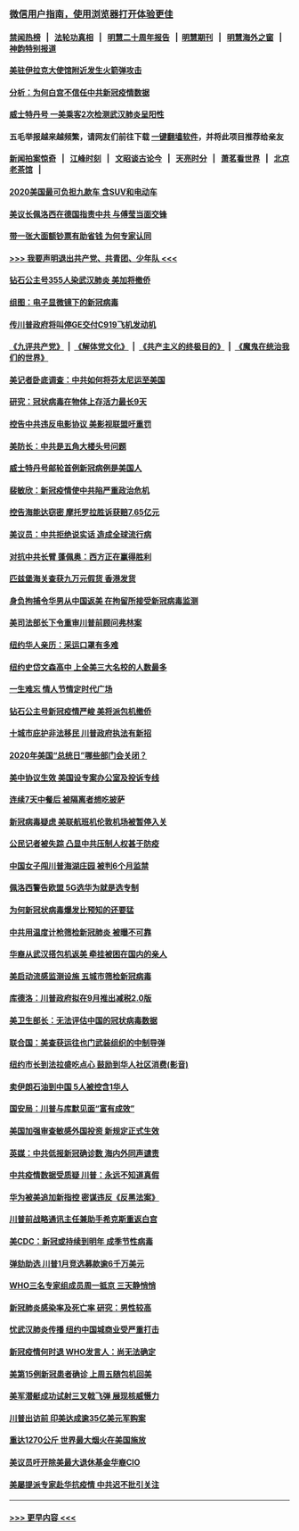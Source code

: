 ### [微信用户指南，使用浏览器打开体验更佳](https://github.com/gfw-breaker/banned-news1/blob/master/indexes/wechat-guide.md?t=0)
#### [禁闻热榜](热点新闻.md?t=0)  &nbsp;&nbsp;|&nbsp;&nbsp; [法轮功真相](https://github.com/gfw-breaker/truth/blob/master/README.md?t=0) &nbsp;&nbsp;|&nbsp;&nbsp; [明慧二十周年报告](https://github.com/gfw-breaker/mh-reports/blob/master/README.md?t=0) &nbsp;&nbsp;|&nbsp;&nbsp;[明慧期刊](https://github.com/gfw-breaker/mh-qikan) &nbsp;&nbsp;|&nbsp;&nbsp; [明慧海外之窗](https://github.com/gfw-breaker/mh-news/blob/master/README.md?t=0) &nbsp;&nbsp;|&nbsp;&nbsp; [神韵特别报道](https://github.com/gfw-breaker/mh-news/blob/master/shenyun.md?t=0)
#### [美驻伊拉克大使馆附近发生火箭弹攻击](../pages/nsc412/n11873428.md?t=02170018) 
#### [分析：为何白宫不信任中共新冠疫情数据](../pages/nsc412/n11872473.md?t=02170018) 
#### [威士特丹号 一美乘客2次检测武汉肺炎呈阳性](../pages/nsc412/n11873169.md?t=02170018) 
#### 五毛举报越来越频繁，请网友们前往下载 [一键翻墙软件](https://github.com/gfw-breaker/ssr-accounts)，并将此项目推荐给亲友
#### [新闻拍案惊奇](https://github.com/gfw-breaker/banned-news1/blob/master/pages/link4.md) &nbsp;&nbsp;|&nbsp;&nbsp; [江峰时刻](https://github.com/gfw-breaker/banned-news1/blob/master/pages/link4.md) &nbsp;&nbsp;|&nbsp;&nbsp; [文昭谈古论今](https://github.com/gfw-breaker/banned-news1/blob/master/pages/link4.md) &nbsp;&nbsp;|&nbsp;&nbsp; [天亮时分](https://github.com/gfw-breaker/banned-news1/blob/master/pages/link4.md) &nbsp;&nbsp;|&nbsp;&nbsp; [萧茗看世界](https://github.com/gfw-breaker/banned-news1/blob/master/pages/link4.md) &nbsp;&nbsp;|&nbsp;&nbsp; [北京老茶馆](https://github.com/gfw-breaker/banned-news1/blob/master/pages/link4.md) &nbsp;&nbsp;|&nbsp;&nbsp; 
#### [2020美国最可负担九款车 含SUV和电动车](../pages/nsc412/n11860334.md?t=02170018) 
#### [美议长佩洛西在德国指责中共 与傅莹当面交锋](../pages/nsc412/n11872375.md?t=02170018) 
#### [带一张大面额钞票有助省钱 为何专家认同](../pages/nsc412/n11870166.md?t=02170018) 
#### [>>> 我要声明退出共产党、共青团、少年队 <<<](https://github.com/begood0513/goodnews/blob/master/quit/letter.md) 
#### [钻石公主号355人染武汉肺炎 美加将撤侨](../pages/nsc412/n11872392.md?t=02170018) 
#### [组图：电子显微镜下的新冠病毒](../pages/nsc412/n11872057.md?t=02170018) 
#### [传川普政府将叫停GE交付C919飞机发动机](../pages/nsc412/n11871600.md?t=02170018) 
#### [《九评共产党》](https://github.com/begood0513/9ping.md/blob/master/README.md) &nbsp;|&nbsp; [《解体党文化》](../../../../jtdwh.md/blob/master/README.md)  &nbsp;|&nbsp; [《共产主义的终极目的》](../../../../gczydzjmd.md/blob/master/README.md) &nbsp;|&nbsp; [《魔鬼在统治我们的世界》](../../../../mgztzwmdsj.md/blob/master/README.md) 
#### [美记者卧底调查：中共如何将芬太尼运至美国](../pages/nsc412/n11871821.md?t=02170018) 
#### [研究：冠状病毒在物体上存活力最长9天](../pages/nsc412/n11871871.md?t=02170018) 
#### [控告中共违反电影协议 美影视联盟吁重罚](../pages/nsc412/n11871820.md?t=02170018) 
#### [美防长：中共是五角大楼头号问题](../pages/nsc412/n11871768.md?t=02170018) 
#### [威士特丹号邮轮首例新冠病例是美国人](../pages/nsc412/n11871731.md?t=02170018) 
#### [裴敏欣：新冠疫情使中共陷严重政治危机](../pages/nsc412/n11871514.md?t=02170018) 
#### [控告海能达窃密 摩托罗拉胜诉获赔7.65亿元](../pages/nsc412/n11871594.md?t=02170018) 
#### [美议员：中共拒绝说实话 造成全球流行病](../pages/nsc412/n11871582.md?t=02170018) 
#### [对抗中共长臂 蓬佩奥：西方正在赢得胜利](../pages/nsc412/n11871500.md?t=02170018) 
#### [匹兹堡海关查获九万元假货 香港发货](../pages/nsc412/n11870716.md?t=02170018) 
#### [身负拘捕令华男从中国返美  在拘留所接受新冠病毒监测](../pages/nsc412/n11870710.md?t=02170018) 
#### [美司法部长下令重审川普前顾问弗林案](../pages/nsc412/n11870258.md?t=02170018) 
#### [纽约华人亲历：采运口罩有多难](../pages/nsc412/n11870531.md?t=02170018) 
#### [纽约史岱文森高中  上全美三大名校的人数最多](../pages/nsc412/n11870557.md?t=02170018) 
#### [一生难忘 情人节情定时代广场](../pages/nsc412/n11870536.md?t=02170018) 
#### [钻石公主号新冠疫情严峻 美将派包机撤侨](../pages/nsc412/n11870505.md?t=02170018) 
#### [十城市庇护非法移民 川普政府执法有新招](../pages/nsc412/n11870410.md?t=02170018) 
#### [2020年美国“总统日”哪些部门会关闭？](../pages/nsc412/n11870148.md?t=02170018) 
#### [美中协议生效 美国设专案办公室及投诉专线](../pages/nsc412/n11870266.md?t=02170018) 
#### [连续7天中餐后 被隔离者想吃披萨](../pages/nsc412/n11870243.md?t=02170018) 
#### [新冠病毒疑虑 美联航班机伦敦机场被暂停入关](../pages/nsc412/n11870015.md?t=02170018) 
#### [公民记者被失踪 凸显中共压制人权甚于防疫](../pages/nsc412/n11870042.md?t=02170018) 
#### [中国女子闯川普海湖庄园 被判6个月监禁](../pages/nsc412/n11869919.md?t=02170018) 
#### [佩洛西警告欧盟 5G选华为就是选专制](../pages/nsc412/n11869898.md?t=02170018) 
#### [为何新冠状病毒爆发比预知的还要猛](../pages/nsc412/n11869828.md?t=02170018) 
#### [中共用温度计枪筛检新冠肺炎 被曝不可靠](../pages/nsc412/n11869707.md?t=02170018) 
#### [华裔从武汉搭包机返美 牵挂被困在国内的亲人](../pages/nsc412/n11869711.md?t=02170018) 
#### [美启动流感监测设施 五城市筛检新冠病毒](../pages/nsc412/n11869689.md?t=02170018) 
#### [库德洛：川普政府拟在9月推出减税2.0版](../pages/nsc412/n11869627.md?t=02170018) 
#### [美卫生部长：无法评估中国的冠状病毒数据](../pages/nsc412/n11869301.md?t=02170018) 
#### [联合国：美查获运往也门武装组织的中制导弹](../pages/nsc412/n11868677.md?t=02170018) 
#### [纽约市长到法拉盛吃点心  鼓励到华人社区消费(影音)](../pages/nsc412/n11868197.md?t=02170018) 
#### [卖伊朗石油到中国  5人被控含1华人](../pages/nsc412/n11867988.md?t=02170018) 
#### [国安局：川普与库默见面“富有成效”](../pages/nsc412/n11867976.md?t=02170018) 
#### [美国加强审查敏感外国投资 新规定正式生效](../pages/nsc412/n11868041.md?t=02170018) 
#### [英媒：中共低报新冠确诊数 海内外同声谴责](../pages/nsc412/n11867421.md?t=02170018) 
#### [中共疫情数据受质疑 川普：永远不知道真假](../pages/nsc412/n11867195.md?t=02170018) 
#### [华为被美追加新指控 密谋违反《反黑法案》](../pages/nsc412/n11867191.md?t=02170018) 
#### [川普前战略通讯主任兼助手希克斯重返白宫](../pages/nsc412/n11867104.md?t=02170018) 
#### [美CDC：新冠或持续到明年 成季节性病毒](../pages/nsc412/n11867279.md?t=02170018) 
#### [弹劾助选 川普1月竞选募款逾6千万美元](../pages/nsc412/n11866950.md?t=02170018) 
#### [WHO三名专家组成员周一抵京 三天静悄悄](../pages/nsc412/n11866947.md?t=02170018) 
#### [新冠肺炎感染率及死亡率 研究：男性较高](../pages/nsc412/n11866956.md?t=02170018) 
#### [忧武汉肺炎传播 纽约中国城商业受严重打击](../pages/nsc412/n11866902.md?t=02170018) 
#### [新冠疫情何时退 WHO发言人：尚无法确定](../pages/nsc412/n11866864.md?t=02170018) 
#### [美第15例新冠患者确诊 上周五随包机回美](../pages/nsc412/n11866852.md?t=02170018) 
#### [美军潜艇成功试射三叉戟飞弹 展现核威慑力](../pages/nsc412/n11866046.md?t=02170018) 
#### [川普出访前 印美达成逾35亿美元军购案](../pages/nsc412/n11865444.md?t=02170018) 
#### [重达1270公斤 世界最大烟火在美国施放](../pages/nsc412/n11865198.md?t=02170018) 
#### [美议员吁开除美最大退休基金华裔CIO](../pages/nsc412/n11865230.md?t=02170018) 
#### [美屡提派专家赴华抗疫情 中共迟不批引关注](../pages/nsc412/n11864719.md?t=02170018) 

----
#### [ >>> 更早内容 <<< ](../indexes/nsc412-earlier.md)
